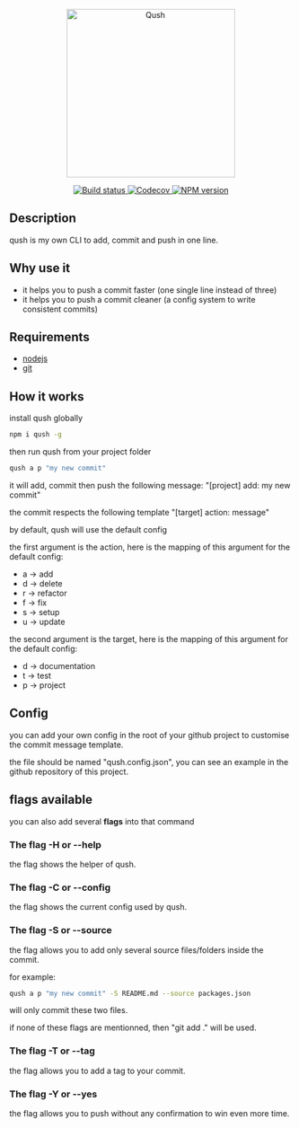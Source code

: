 <p align="center">
  <img
    src="https://raw.githubusercontent.com/dylandoamaral/qush/master/assets/qush.svg"
    alt="Qush"
    width="300"
  />
</p>

<p align="center">
  <a href="https://travis-ci.org/github/dylandoamaral/qush">
    <img src="https://travis-ci.org/dylandoamaral/qush.svg?branch=master" alt="Build status"/>
  </a>
    <a href="https://codecov.io/gh/dylandoamaral/qush">
    <img src="https://codecov.io/gh/dylandoamaral/qush/branch/master/graph/badge.svg" alt="Codecov"/>
  </a>
    <a href="https://npmjs.org/package/qush">
    <img src="https://img.shields.io/npm/v/qush.svg" alt="NPM version"/>
  </a>
</p>

## Description

qush is my own CLI to add, commit and push in one line.

## Why use it

- it helps you to push a commit faster  (one single line instead of three)
- it helps you to push a commit cleaner (a config system to write consistent commits)

## Requirements

- [nodejs](https://nodejs.org/en/)
- [git](https://git-scm.com/downloads) 

## How it works

install qush globally

```bash
npm i qush -g
```

then run qush from your project folder

```bash
qush a p "my new commit"
```

it will add, commit then push the following message: "[project] add: my new commit"

the commit respects the following template "[target] action: message"

by default, qush will use the default config

the first argument is the action, here is the mapping of this argument for the default config:
- a → add
- d → delete
- r → refactor
- f → fix
- s → setup
- u → update

the second argument is the target, here is the mapping of this argument for the default config:
- d → documentation
- t → test
- p → project

## Config

you can add your own config in the root of your github project to customise the commit message template.

the file should be named "qush.config.json", you can see an example in the github repository of this project.

## flags available

you can also add several **flags** into that command

### The flag -H or --help

the flag shows the helper of qush.

### The flag -C or --config

the flag shows the current config used by qush.

### The flag -S or --source 

the flag allows you to add only several source files/folders inside the commit. 

for example: 

```bash
qush a p "my new commit" -S README.md --source packages.json
```

will only commit these two files.

if none of these flags are mentionned, then "git add ." will be used.

### The flag -T or --tag

the flag allows you to add a tag to your commit.

### The flag -Y or --yes

the flag allows you to push without any confirmation to win even more time.